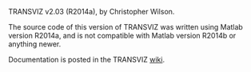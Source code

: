 TRANSVIZ v2.03 (R2014a), by Christopher Wilson.

The source code of this version of TRANSVIZ was written using Matlab version R2014a, and is not compatible with Matlab version R2014b or anything newer.

Documentation is posted in the TRANSVIZ [wiki](https://github.com/metxchris/TRANSVIZ/wiki).
